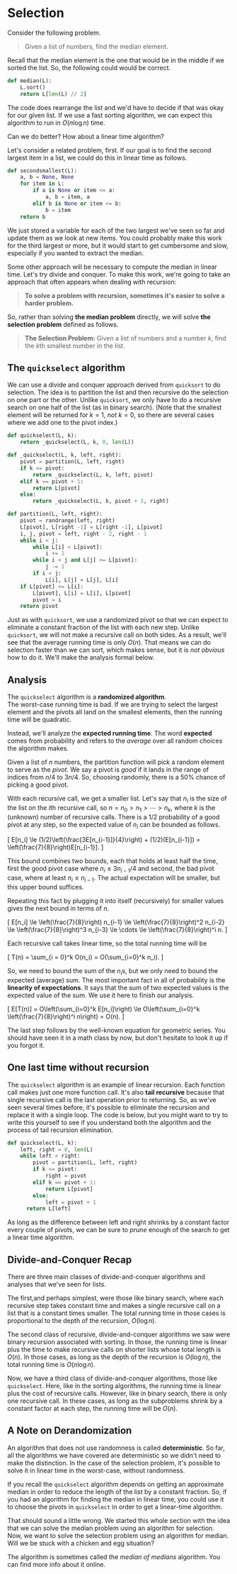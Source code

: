 # Selection

Consider the following problem.

> Given a list of numbers, find the median element.

Recall that the median element is the one that would be in the middle if we sorted the list.
So, the following could would be correct.

```python
def median(L):
    L.sort()
    return L[len(L) // 2]
```

The code does rearrange the list and we'd have to decide if that was okay for our given list.
If we use a fast sorting algorithm, we can expect this algorithm to run in $O(n\log n)$ time.

Can we do better?
How about a linear time algorithm?

Let's consider a related problem, first.
If our goal is to find the second largest item in a list, we could do this in linear time as follows.

```python
def secondsmallest(L):
    a, b = None, None
    for item in L:
        if a is None or item <= a:
            a, b = item, a
        elif b is None or item <= b:
            b = item
    return b
```

We just stored a variable for each of the two largest we've seen so far and update them as we look at new items.
You could probably make this work for the third largest or more, but it would start to get cumbersome and slow, especially if you wanted to extract the median.

Some other approach will be necessary to compute the median in linear time.
Let's try divide and conquer.
To make this work, we're going to take an approach that often appears when dealing with recursion:

> **To solve a problem with recursion, sometimes it's easier to solve a harder problem.**

So, rather than solving **the median problem** directly, we will solve **the selection problem** defined as follows.

> **The Selection Problem:** Given a list of numbers and a number $k$, find the $k$th smallest number in the list.

## The `quickselect` algorithm

We can use a divide and conquer approach derived from `quicksort` to do selection.
The idea is to partition the list and then recursive do the selection on one part or the other.
Unlike `quicksort`, we only have to do a recursive search on one half of the list (as in binary search).
(Note that the smallest element will be returned for $k=1$, *not* $k=0$, so there are several cases where we add one to the pivot index.)

```python
def quickselect(L, k):
    return _quickselect(L, k, 0, len(L))

def _quickselect(L, k, left, right):
    pivot = partition(L, left, right)
    if k <= pivot:
        return _quickselect(L, k, left, pivot)
    elif k == pivot + 1:
        return L[pivot]
    else:
        return _quickselect(L, k, pivot + 1, right)

def partition(L, left, right):
    pivot = randrange(left, right)
    L[pivot], L[right -1] = L[right -1], L[pivot]
    i, j, pivot = left, right - 2, right - 1
    while i < j:
        while L[i] < L[pivot]:
            i += 1
        while i < j and L[j] >= L[pivot]:
            j -= 1
        if i < j:
            L[i], L[j] = L[j], L[i]
    if L[pivot] <= L[i]:
        L[pivot], L[i] = L[i], L[pivot]
        pivot = i
    return pivot
```

Just as with `quicksort`, we use a randomized pivot so that we can expect to eliminate a constant fraction of the list with each new step.  Unlike `quicksort`, we will not make a recursive call on both sides.  As a result, we'll see that the average running time is only $O(n)$.  That means we can do selection faster than we can sort, which makes sense, but it is *not obvious* how to do it.
We'll make the analysis formal below.

## Analysis

The `quickselect` algorithm is a **randomized algorithm**.  
The worst-case running time is bad.  If we are trying to select the largest element and the pivots all land on the smallest elements, then the running time will be quadratic.  

Instead, we'll analyze the **expected running time**. The word **expected** comes from probability and refers to the *average* over all random choices the algorithm makes.

Given a list of $n$ numbers, the partition function will pick a random element to serve as the *pivot*.
We say a pivot is *good* if it lands in the range of indices from $n/4$ to $3n/4$.
So, choosing randomly, there is a 50% chance of picking a good pivot.

With each recursive call, we get a smaller list.  Let's say that $n_i$ is the size of the list on the $i$th recursive call, so $n = n_0 > n_1 > \cdots > n_k$, where $k$ is the (unknown) number of recursive calls.  There is a $1/2$ probability of a good pivot at any step, so the expected value of $n_i$ can be bounded as follows.

\[
E[n_i] \le (1/2)\left(\frac{3E[n_{i-1}]}{4}\right) + (1/2)(E[n_{i-1}]) = \left(\frac{7}{8}\right)E[n_{i-1}].
\]

This bound combines two bounds, each that holds at least half the time, first the good pivot case where $n_i \le 3n_{i-1}/4$ and second, the bad pivot case, where at least $n_i \le n_{i-1}$.
The actual expectation will be smaller, but this upper bound suffices.

Repeating this fact by plugging it into itself (recursively) for smaller values gives the next bound in terms of $n$.

\[
E[n_i] \le \left(\frac{7}{8}\right) n_{i-1}
\le \left(\frac{7}{8}\right)^2 n_{i-2}
\le \left(\frac{7}{8}\right)^3 n_{i-3}
\le \cdots \le
\left(\frac{7}{8}\right)^i n.
\]

Each recursive call takes linear time, so the total running time will be

\[
T(n) = \sum_{i = 0}^k O(n_i) = O(\sum_{i=0}^k n_i).
\]

So, we need to bound the sum of the $n_i$s, but we only need to bound the expected (average) sum.  The most important fact in all of probability is the **linearity of expectations**.  It says that the sum of two expected values is the expected value of the sum.  We use it here to finish our analysis.

\[
E[T(n)] = O\left(\sum_{i=0}^k E[n_i]\right) \le
O\left(\sum_{i=0}^k \left(\frac{7}{8}\right)^i n\right) = O(n).
\]

The last step follows by the well-known equation for geometric series.  You should have seen it in a math class by now, but don't hesitate to look it up if you forgot it.

## One last time without recursion

The `quickselect` algorithm is an example of linear recursion.  Each function call makes just one more function call.  It's also **tail recursive** because that single recursive call is the last operation prior to returning.  So, as we've seen several times before, it's possible to eliminate the recursion and replace it with a single loop.  The code is below, but you might want to try to write this yourself to see if you understand both the algorithm and the process of tail recursion elimination.

```python
def quickselect(L, k):
    left, right = 0, len(L)
    while left < right:
        pivot = partition(L, left, right)
        if k <= pivot:
            right = pivot
        elif k == pivot + 1:
            return L[pivot]
        else:
            left = pivot + 1
      return L[left]
```

As long as the difference between left and right shrinks by a constant factor every couple of pivots, we can be sure to *prune* enough of the search to get a linear time algorithm.

## Divide-and-Conquer Recap

There are three main classes of divide-and-conquer algorithms and analyses that we've seen for lists.  

The first,and perhaps simplest, were those like binary search, where each recursive step takes constant time and makes a single recursive call on a list that is a constant times smaller.  The total running time in those cases is proportional to the depth of the recursion, $O(\log n)$.

The second class of recursive, divide-and-conquer algorithms we saw were binary recursion associated with sorting.  In those, the running time is linear plus the time to make recursive calls on shorter lists whose total length is $O(n)$.  In those cases, as long as the depth of the recursion is $O(\log n)$, the total running time is $O(n \log n)$.

Now, we have a third class of divide-and-conquer algorithms, those like `quickselect`.  Here, like in the sorting algorithms, the running time is linear plus the cost of recursive calls.  However, like in binary search, there is only one recursive call.  In these cases, as long as the subproblems shrink by a constant factor at each step, the running time will be $O(n)$.

## A Note on Derandomization

An algorithm that does not use randomness is called **deterministic**.  So far, all the algorithms we have covered are deterministic so we didn't need to make the distinction.  In the case of the selection problem, it's possible to solve it in linear time in the worst-case, without randomness.

If you recall the `quickselect` algorithm depends on getting an approximate median in order to reduce the length of the list by a constant fraction.
So, if you had an algorithm for finding the median in linear time, you could use it to choose the pivots in `quickselect` in order to get a linear-time algorithm.

That should sound a little wrong.
We started this whole section with the idea that we can solve the median problem using an algorithm for selection.
Now, we want to solve the selection problem using an algorithm for median.
Will we be stuck with a chicken and egg situation?

The algorithm is sometimes called the *median of medians* algorithm.  You can find more info about it online.
